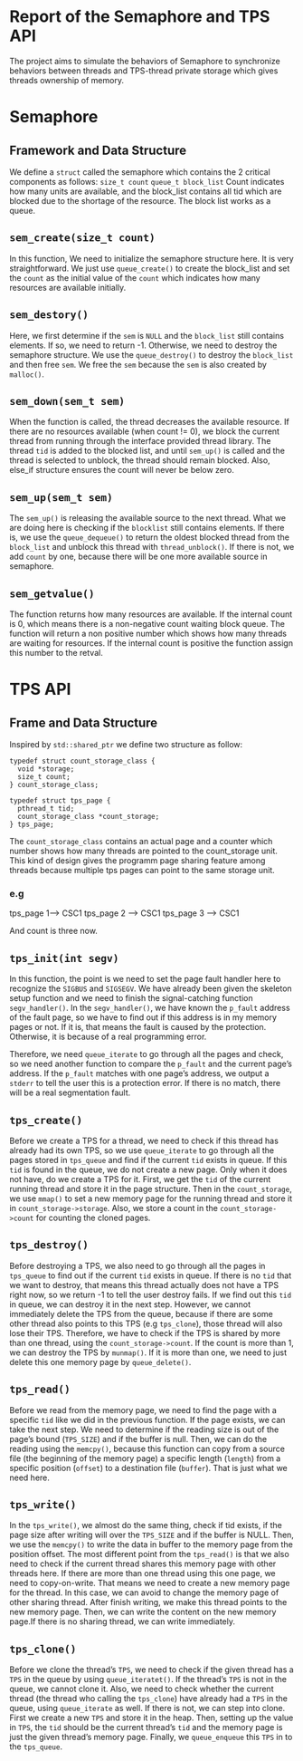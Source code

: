 # Report of the Semaphore and TPS API


The project aims to simulate the behaviors of Semaphore to synchronize 
behaviors between threads and TPS-thread private storage which gives threads
ownership of memory.

# Semaphore

## Framework and Data Structure
We define a `struct` called the semaphore which contains the 2 critical 
components as follows: 
  `size_t count`
  `queue_t block_list`
Count indicates how many units are available, and the block_list contains all
tid which  are blocked due to the shortage of the resource. The block list 
works as a queue.


## `sem_create(size_t count)`
In this function, We need to initialize the semaphore structure here. It is 
very straightforward. We just use `queue_create()` to create the block_list 
and set the `count` as the initial value of the `count` which indicates how
many resources are available initially. 

## `sem_destory()`
Here, we first determine if the `sem` is `NULL` and the `block_list` still
contains elements. If so, we need to return -1. Otherwise, we need to
destroy the semaphore structure. We use the `queue_destroy()` to 
destroy the `block_list` and then free `sem`. We free the `sem` because 
the `sem` is also created by `malloc()`. 


## `sem_down(sem_t sem)`
When the function is called, the thread decreases the available resource. If 
there are no resources available (when count != 0), we block the current thread 
from running through the interface provided thread library. The thread `tid` is 
added to the blocked list, and until `sem_up()` is called and the thread is 
selected to unblock, the thread should remain blocked. Also, else_if structure 
ensures the count will never be below zero.

## `sem_up(sem_t sem)`
The `sem_up()` is releasing the available source to the next thread. What we 
are doing here is checking if the `blocklist` still contains elements. If there 
is, we use the `queue_dequeue()` to return the oldest blocked thread from the 
`block_list` and unblock this thread with `thread_unblock()`. If there is not, 
we add `count` by one, because there will be one more available source in 
semaphore.

## `sem_getvalue()`
The function returns how many resources are available. If the internal count is 
0, which means there is a non-negative count waiting block queue. The 
function will return a non positive number which shows how many threads are 
waiting for resources. If the internal count is positive the function assign 
this number to the retval. 


# TPS API
## Frame and Data Structure

Inspired by `std::shared_ptr` we define two structure as follow:

	typedef struct count_storage_class {
	  void *storage;
	  size_t count;
	} count_storage_class;
	
	typedef struct tps_page {
	  pthread_t tid;
	  count_storage_class *count_storage;
	} tps_page;
The `count_storage_class` contains an actual page and a counter which number
shows how many threads are pointed to the count\_storage unit. This kind of 
design gives the programm page sharing feature among threads because multiple 
tps pages can point to the same storage unit.  

### e.g
 tps\_page 1--\> CSC1
tps\_page 2 --\> CSC1
tps\_page 3 --\> CSC1

And count is three now.




## `tps_init(int segv)`
In this function, the point is we need to set the page fault handler here to 
recognize the `SIGBUS` and `SIGSEGV`. We have already been given the 
skeleton setup function and we need to finish the signal-catching function 
`segv_handler()`. In the `segv_handler()`, we have known the `p_fault` 
address of the fault page, so we have  to find out if this address is in my 
memory pages or not. If it is, that means the fault is caused by the 
protection. Otherwise, it is because of a real programming error. 

Therefore, we need `queue_iterate` to go through all the pages and check, 
so we need another function to compare the `p_fault` and the current page’s 
address. If the `p_fault` matches with one page’s address, we output a `stderr` 
to tell the user this is a protection error. If there is no match, there will 
be a real segmentation fault.

## `tps_create()`
Before we create a TPS for a thread, we need to check if this thread has 
already had its own TPS, so we use `queue_iterate` to go through all the 
pages stored in `tps_queue` and find if the current `tid` exists in queue. 
If this `tid` is found in the queue, we do not create a new page. Only when it
does not have, do we create a TPS for it. First, we get the `tid` of the 
current running thread and store it in the page structure. Then in the 
`count_storage`, we use `mmap()` to set a new memory page for the running
thread and store it in `count_storage->storage`. Also, we store a count in the 
`count_storage->count` for counting the cloned pages. 

## `tps_destroy()`
Before destroying a TPS, we also need to go through all the pages in 
`tps_queue` to find out if the current `tid` exists in queue. If there is no 
`tid` that we want to destroy, that means this thread actually does not have
a TPS right now, so we return -1 to tell the user destroy fails. If we find out
this `tid` in queue, we can destroy it in the next step. However, we cannot
immediately delete the TPS from the queue, because if there are some 
other thread also points to this TPS (e.g `tps_clone`), those thread will also
lose their TPS. Therefore, we have to check if the TPS is shared by more 
than one thread, using the `count_storage->count`. If the count 
is more than 1, we can destroy the TPS by `munmap()`. If it is more than one,
we need to just delete this one memory page by `queue_delete()`.

## `tps_read()`
Before we read from the memory page, we need to find the page with a specific 
`tid` like we did in the previous function. If the page exists, we can take 
the next step. We need to determine if the reading size is out of the page’s 
bound (`TPS_SIZE`) and if the buffer is null. Then, we can do the reading 
using the `memcpy()`, because this function can copy from a source file (the 
beginning of the memory page) a specific length (`length`) from a specific 
position (`offset`) to a destination file (`buffer`). That is just what we 
need here.

## `tps_write()`
In the `tps_write()`, we almost do the same thing, check if tid exists, if the 
page size after writing will over the `TPS_SIZE` and if the buffer is NULL. 
Then, we use the `memcpy()` to write the data in buffer to the memory page 
from the position offset. The most different point from the `tps_read()` is 
that we also need to check if the current thread shares this memory page
with other threads here. If there are more than one thread using this one
page, we need to copy-on-write. That means we need to create a new 
memory page for the thread. In this case, we can avoid to change the
memory page of other sharing thread. After finish writing, we make this 
thread points to the new memory page. Then, we can write the content 
on the new memory page.If there is no sharing thread, we can write 
immediately.

## `tps_clone()`
Before we clone the thread’s `TPS`, we need to check if the given thread has 
a `TPS` in the queue by using `queue_iteratet()`. If the thread’s `TPS` is not 
in the queue, we cannot clone it. Also, we need to check whether the current 
thread (the thread who calling the `tps_clone`) have already had a `TPS` in the 
queue, using `queue_iterate` as well. If there is not, we can step into clone. 
First we create a new `TPS` and store it in the heap. Then, setting up the 
value in `TPS`, the `tid` should be the current thread’s `tid` and the memory 
page is just the given thread’s memory page. Finally, we `queue_enqueue` 
this `TPS` in to the `tps_queue`.
